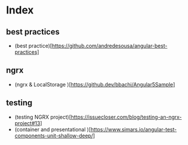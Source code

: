 # Index

## best practices 
- (best practice)[https://github.com/andredesousa/angular-best-practices]

## ngrx

- (ngrx & LocalStorage )[https://github.dev/bbachi/Angular5Sample]


## testing
- (testing NGRX project)[https://issuecloser.com/blog/testing-an-ngrx-project#13]
- (container and presentational )[https://www.simars.io/angular-test-components-unit-shallow-deep/]